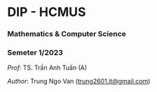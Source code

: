 # DIP - HCMUS
### Mathematics & Computer Science 
### Semeter 1/2023
*Prof*: TS. Trần Anh Tuấn (A)

*Author*: Trung Ngo Van (trung2601.it@gmail.com)

